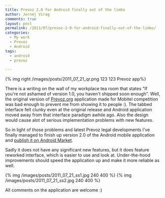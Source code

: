 ```yaml
---
title: Prevoz 2.0 for Android finally out of the limbo
author: Jernej Virag
comments: true
layout: post
permalink: /2011/07/prevoz-2-0-for-android-finally-out-of-the-limbo/
categories:
  - My work
  - Prevoz
  - Android
tags:
  - android
  - prevoz
  
---
```


{% img right /images/posts/2011_07_21_qr.png 123 123 Prevoz app%}

There is a writing on the wall of my workplace tea room that states "If you're not ashamed of version 1.0, you haven't shipped soon enough". Well, the original version of [Prevoz.org][1] application made for Mobitel competition was bad enough to prevent me from showing it to people :). The tabbed interface felt clunky even at the original release and Android application moved away from that interface paradigm awhile ago. Also the design would cause alot of serious implementation problems with new features.

So in light of those problems and latest Prevoz legal developments I've finally managed to finish up version 2.0 of the Android mobile application and [publish it on Android Market][2].


Sadly it does not have any significant new features, but it does feature reworked interface, which is easier to use and look at. Under-the-hood improvements should speed the application up and make it more reliable as well.

{% img /images/posts/2011_07_21_ss1.jpg 240 400 %}
{% img /images/posts/2011_07_21_ss2.jpg 240 400 %}

All comments on the application are welcome :)


 [1]: http://prevoz.org/
 [2]: https://market.android.com/details?id=org.prevoz.android